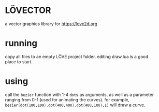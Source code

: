 # LÖVECTOR
 a vector graphics library for https://love2d.org

# running
 copy all files to an empty LÖVE project folder. editing draw.lua is a good place to start.

# using
 call the `bezier` function with 1-4 `dot`s as arguments, as well as a parameter ranging from 0-1 (used for animating the curves).
 for example, `bezier(dot(100,100),dot(400,400),dot(400,100),1)` will draw a curve.
